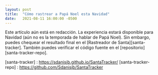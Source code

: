 ```yaml
---
layout: post
title:  "Cómo rastrear a Papá Noel esta Navidad"
date:   2021-08-11 16:00:00 -0500
---
```

Este artículo aún está en redacción. La experiencia estará disponible para Navidad (aún no es la temporada de hablar de Papá Noel). Sin embargo, puedes chequear el resultado final en el [Rastreador de Santa][santa-tracker]. También puedes verificar el código fuente en el [repositorio][santa-tracker-repo].


[santa-tracker] : https://sdanisjb.github.io/SantaTracker/
[santa-tracker-repo] : https://github.com/Sdanisjb/SantaTracker
